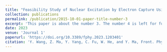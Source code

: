 ```yaml
---
title: "Feasibility Study of Nuclear Excitation by Electron Capture Using an Electron Beam Ion Trap"
collection: publications
permalink: /publication/2015-10-01-paper-title-number-3
excerpt: 'This paper is about the number 3. The number 4 is left for future work.'
date: 2023
venue: 'Journal 1'
paperurl: 'https://doi.org/10.3389/fphy.2023.1203401'
citation: 'Y. Wang, Z. Ma, Y. Yang, C. Fu, W. He, and Y. Ma, Front. Phys. 11, 1203401 (2023).'
---
```

